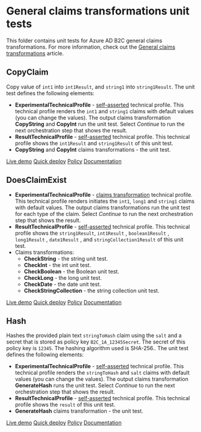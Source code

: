 # General claims transformations unit tests

This folder contains unit tests for Azure AD B2C general claims transformations. For more information, check out the [General claims transformations](https://docs.microsoft.com/azure/active-directory-b2c/general-transformations) article.

## CopyClaim

Copy value of `int1` into `int1Result`, and `string1` into `string1Result`. The unit test defines the following elements:

- **ExperimentalTechnicalProfile** - [self-asserted](https://docs.microsoft.com/azure/active-directory-b2c/self-asserted-technical-profile) technical profile. This technical profile renders the `int1` and `string1` claims with default values (you can change the values). The output claims transformation **CopyString** and **CopyInt** run the unit test. Select *Continue* to run the next orchestration step that shows the result.
- **ResultTechnicalProfile** - [self-asserted](https://docs.microsoft.com/azure/active-directory-b2c/self-asserted-technical-profile) technical profile. This technical profile shows the `int1Result` and `string1Result` of this unit test.
- **CopyString** and **CopyInt** claims transformations - the unit test.

[Live demo](https://b2clivedemo.b2clogin.com/b2clivedemo.onmicrosoft.com/B2C_1A_CT_CopyClaim/oauth2/v2.0/authorize?client_id=cfaf887b-a9db-4b44-ac47-5efff4e2902c&nonce=defaultNonce&redirect_uri=https%3A%2F%2Fjwt.ms&scope=openid&response_type=id_token&prompt=login)
[Quick deploy](https://b2ciefsetupapp.azurewebsites.net/)
[Policy](CT_CopyClaim.xml)
[Documentation](https://docs.microsoft.com/azure/active-directory-b2c/general-transformations#copyclaim)

## DoesClaimExist

- **ExperimentalTechnicalProfile** - [claims transformation](https://docs.microsoft.com/azure/active-directory-b2c/claims-transformation-technical-profile) technical profile. This technical profile renders initiates the `int1`, `long1` and `string1` claims with default values. The output claims transformations run the unit test for each type of the claim. Select *Continue* to run the next orchestration step that shows the result.
- **ResultTechnicalProfile** - [self-asserted](https://docs.microsoft.com/azure/active-directory-b2c/self-asserted-technical-profile) technical profile. This technical profile shows the `string1Result`, `int1Result` , `boolean1Result` , `long1Result` , `date1Result` , and `stringCollection1Result` of this unit test.
- Claims transformations: 
  - **CheckString** - the string unit test.
  - **CheckInt** - the int unit test.
  - **CheckBoolean** - the Boolean unit test.
  - **CheckLong** - the long unit test.
  - **CheckDate** - the date unit test.
  - **CheckStringCollection** - the string collection unit test.

[Live demo](https://b2clivedemo.b2clogin.com/b2clivedemo.onmicrosoft.com/B2C_1A_CT_DoesClaimExist/oauth2/v2.0/authorize?client_id=cfaf887b-a9db-4b44-ac47-5efff4e2902c&nonce=defaultNonce&redirect_uri=https%3A%2F%2Fjwt.ms&scope=openid&response_type=id_token&prompt=login)
[Quick deploy](https://b2ciefsetupapp.azurewebsites.net/)
[Policy](CT_DoesClaimExist.xml)
[Documentation](https://docs.microsoft.com/azure/active-directory-b2c/general-transformations#doesclaimexist)

## Hash

Hashes the provided plain text `stringToHash` claim using the `salt` and a secret that is stored as policy key `B2C_1A_12345Secret`. The secret of this policy key is `12345`. The hashing algorithm used is SHA-256.. The unit test defines the following elements:

- **ExperimentalTechnicalProfile** - [self-asserted](https://docs.microsoft.com/azure/active-directory-b2c/self-asserted-technical-profile) technical profile. This technical profile renders the `stringToHash` and `salt` claims with default values (you can change the values). The output claims transformation **GenerateHash** runs the unit test. Select *Continue* to run the next orchestration step that shows the result.
- **ResultTechnicalProfile** - [self-asserted](https://docs.microsoft.com/azure/active-directory-b2c/self-asserted-technical-profile) technical profile. This technical profile shows the `result` of this unit test.
- **GenerateHash** claims transformation - the unit test.

[Live demo](https://b2clivedemo.b2clogin.com/b2clivedemo.onmicrosoft.com/B2C_1A_CT_Hash/oauth2/v2.0/authorize?client_id=cfaf887b-a9db-4b44-ac47-5efff4e2902c&nonce=defaultNonce&redirect_uri=https%3A%2F%2Fjwt.ms&scope=openid&response_type=id_token&prompt=login)
[Quick deploy](https://b2ciefsetupapp.azurewebsites.net/)
[Policy](CT_Hash.xml)
[Documentation](https://docs.microsoft.com/azure/active-directory-b2c/general-transformations#hash)